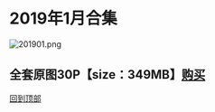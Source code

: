 # 2019年1月合集
![201901.png](https://www.nsaimg.com/2020/04/02/5e85ad2c08f16.png)
## 全套原图30P【size：349MB】[购买]()<br>
[回到顶部](#readme)

